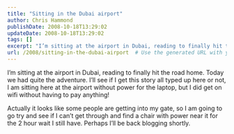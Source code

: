 ```yaml
---
title: "Sitting in the Dubai airport"
author: Chris Hammond
publishDate: 2008-10-18T13:29:02
updateDate: 2008-10-18T13:29:02
tags: []
excerpt: "I’m sitting at the airport in Dubai, reading to finally hit the road home. Today we had quite the adventure. I’ll see if I get this story all typed up here or not, I am sitting here at the airport without power for the laptop, but I did get on wifi without having to pay anything!  Actually it looks like some people are getting into my gate, so I am going to go try and see if I can’t get through and find a chair with power near it for the 2 hour wait I still have. Perhaps I’ll be back blogging shortly."
url: /2008/sitting-in-the-dubai-airport  # Use the generated URL with year
---
```

<p>I’m sitting at the airport in Dubai, reading to finally hit the road home. Today we had quite the adventure. I’ll see if I get this story all typed up here or not, I am sitting here at the airport without power for the laptop, but I did get on wifi without having to pay anything!</p>  <p>Actually it looks like some people are getting into my gate, so I am going to go try and see if I can’t get through and find a chair with power near it for the 2 hour wait I still have. Perhaps I’ll be back blogging shortly.</p>
